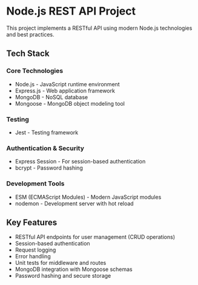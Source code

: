 # Node.js REST API Project

This project implements a RESTful API using modern Node.js technologies and best practices.

## Tech Stack

### Core Technologies

- Node.js - JavaScript runtime environment
- Express.js - Web application framework
- MongoDB - NoSQL database
- Mongoose - MongoDB object modeling tool

### Testing

- Jest - Testing framework

### Authentication & Security

- Express Session - For session-based authentication
- bcrypt - Password hashing

### Development Tools

- ESM (ECMAScript Modules) - Modern JavaScript modules
- nodemon - Development server with hot reload

## Key Features

- RESTful API endpoints for user management (CRUD operations)
- Session-based authentication
- Request logging
- Error handling
- Unit tests for middleware and routes
- MongoDB integration with Mongoose schemas
- Password hashing and secure storage

